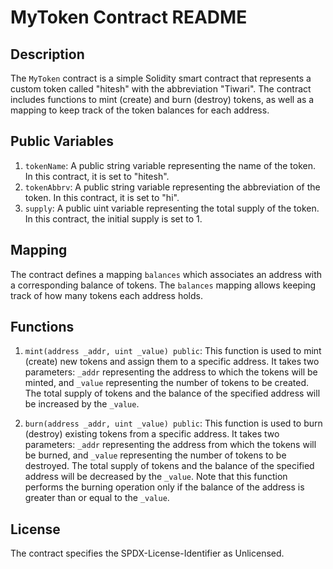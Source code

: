 # MyToken Contract README

## Description
The `MyToken` contract is a simple Solidity smart contract that represents a custom token called "hitesh" with the abbreviation "Tiwari". The contract includes functions to mint (create) and burn (destroy) tokens, as well as a mapping to keep track of the token balances for each address.

## Public Variables
1. `tokenName`: A public string variable representing the name of the token. In this contract, it is set to "hitesh".
2. `tokenAbbrv`: A public string variable representing the abbreviation of the token. In this contract, it is set to "hi".
3. `supply`: A public uint variable representing the total supply of the token. In this contract, the initial supply is set to 1.

## Mapping
The contract defines a mapping `balances` which associates an address with a corresponding balance of tokens. The `balances` mapping allows keeping track of how many tokens each address holds.

## Functions
1. `mint(address _addr, uint _value) public`: This function is used to mint (create) new tokens and assign them to a specific address. It takes two parameters: `_addr` representing the address to which the tokens will be minted, and `_value` representing the number of tokens to be created. The total supply of tokens and the balance of the specified address will be increased by the `_value`.

2. `burn(address _addr, uint _value) public`: This function is used to burn (destroy) existing tokens from a specific address. It takes two parameters: `_addr` representing the address from which the tokens will be burned, and `_value` representing the number of tokens to be destroyed. The total supply of tokens and the balance of the specified address will be decreased by the `_value`. Note that this function performs the burning operation only if the balance of the address is greater than or equal to the `_value`.

## License
The contract specifies the SPDX-License-Identifier as Unlicensed.
